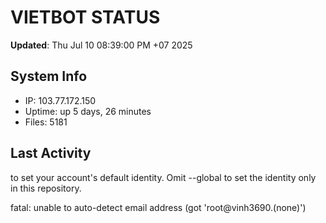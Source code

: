 # VIETBOT STATUS
**Updated**: Thu Jul 10 08:39:00 PM +07 2025

## System Info
- IP: 103.77.172.150
- Uptime: up 5 days, 26 minutes
- Files: 5181

## Last Activity

to set your account's default identity.
Omit --global to set the identity only in this repository.

fatal: unable to auto-detect email address (got 'root@vinh3690.(none)')
